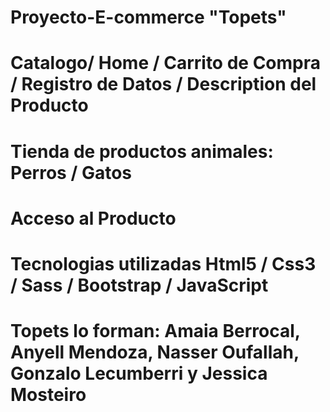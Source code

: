 # Proyecto-E-commerce "Topets"
# Catalogo/ Home / Carrito de Compra / Registro de Datos / Description del Producto 
# Tienda de productos animales: Perros / Gatos
# Acceso al Producto
# Tecnologias utilizadas Html5 / Css3 / Sass / Bootstrap / JavaScript
# Topets lo forman: Amaia Berrocal, Anyell Mendoza, Nasser Oufallah, Gonzalo Lecumberri y Jessica Mosteiro
